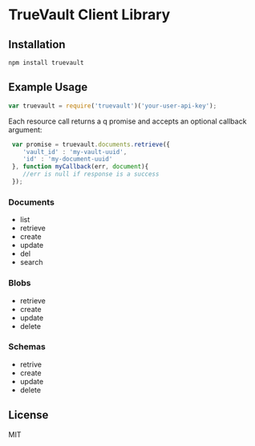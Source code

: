 # TrueVault Client Library

## Installation

```
npm install truevault
```

## Example Usage

```javascript
var truevault = require('truevault')('your-user-api-key');
```

Each resource call returns a q promise and accepts an optional callback argument:

```javascript
 var promise = truevault.documents.retrieve({
    'vault_id' : 'my-vault-uuid',
    'id' : 'my-document-uuid'
 }, function myCallback(err, document){
    //err is null if response is a success
 });
```

### Documents

- list
- retrieve
- create
- update
- del
- search

### Blobs

- retrieve
- create
- update
- delete

### Schemas

- retrive
- create
- update
- delete

## License

MIT
